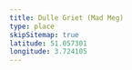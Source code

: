 ```yaml
---
title: Dulle Griet (Mad Meg)
type: place
skipSitemap: true
latitude: 51.057301
longitude: 3.724105
---
```

